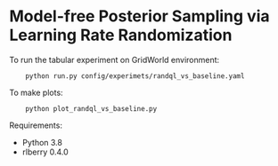 # Model-free Posterior Sampling via Learning Rate Randomization


To run the tabular experiment on GridWorld environment:
```
    python run.py config/experimets/randql_vs_baseline.yaml
```

To make plots:
```
    python plot_randql_vs_baseline.py
```

Requirements:
* Python 3.8
* rlberry 0.4.0
